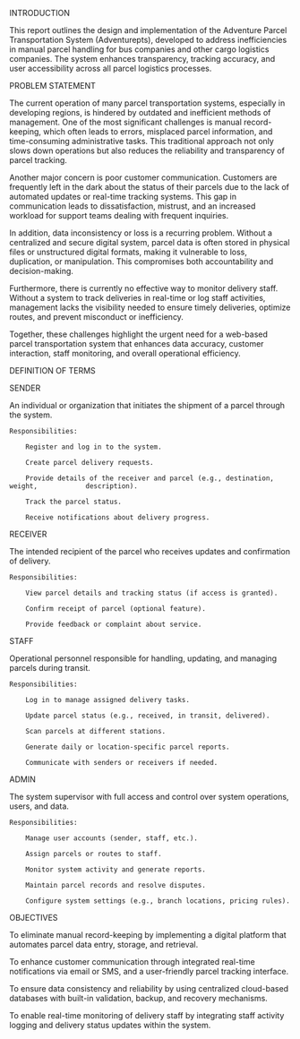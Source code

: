 INTRODUCTION

This report outlines the design and implementation of the Adventure Parcel Transportation System (Adventurepts), developed to address inefficiencies in manual parcel handling for bus companies and other cargo logistics companies. 
The system enhances transparency, tracking accuracy, and user accessibility across all parcel logistics processes.

PROBLEM STATEMENT

The current operation of many parcel transportation systems, especially in developing regions, is hindered by outdated and inefficient methods of management. One of the most significant challenges is manual record-keeping, which often leads to errors, misplaced parcel information, and time-consuming administrative tasks. This traditional approach not only slows down operations but also reduces the reliability and transparency of parcel tracking.

Another major concern is poor customer communication. Customers are frequently left in the dark about the status of their parcels due to the lack of automated updates or real-time tracking systems. This gap in communication leads to dissatisfaction, mistrust, and an increased workload for support teams dealing with frequent inquiries.

In addition, data inconsistency or loss is a recurring problem. Without a centralized and secure digital system, parcel data is often stored in physical files or unstructured digital formats, making it vulnerable to loss, duplication, or manipulation. This compromises both accountability and decision-making.

Furthermore, there is currently no effective way to monitor delivery staff. Without a system to track deliveries in real-time or log staff activities, management lacks the visibility needed to ensure timely deliveries, optimize routes, and prevent misconduct or inefficiency.

Together, these challenges highlight the urgent need for a web-based parcel transportation system that enhances data accuracy, customer interaction, staff monitoring, and overall operational efficiency.

DEFINITION OF TERMS

SENDER

An individual or organization that initiates the shipment of a parcel through the system.

    Responsibilities:

        Register and log in to the system.

        Create parcel delivery requests.

        Provide details of the receiver and parcel (e.g., destination, weight,            description).

        Track the parcel status.

        Receive notifications about delivery progress.

RECEIVER

The intended recipient of the parcel who receives updates and confirmation of delivery.

    Responsibilities:

        View parcel details and tracking status (if access is granted).

        Confirm receipt of parcel (optional feature).

        Provide feedback or complaint about service.

STAFF

Operational personnel responsible for handling, updating, and managing     parcels during transit.

    Responsibilities:

        Log in to manage assigned delivery tasks.

        Update parcel status (e.g., received, in transit, delivered).

        Scan parcels at different stations.

        Generate daily or location-specific parcel reports.

        Communicate with senders or receivers if needed.


ADMIN

The system supervisor with full access and control over system operations, users, and data.

    Responsibilities:

        Manage user accounts (sender, staff, etc.).

        Assign parcels or routes to staff.

        Monitor system activity and generate reports.

        Maintain parcel records and resolve disputes.

        Configure system settings (e.g., branch locations, pricing rules).

OBJECTIVES

To eliminate manual record-keeping by implementing a digital platform that automates parcel data entry, storage, and retrieval.

To enhance customer communication through integrated real-time notifications via email or SMS, and a user-friendly parcel tracking interface.

To ensure data consistency and reliability by using centralized cloud-based databases with built-in validation, backup, and recovery mechanisms.

To enable real-time monitoring of delivery staff by integrating staff activity logging and delivery status updates within the system.
